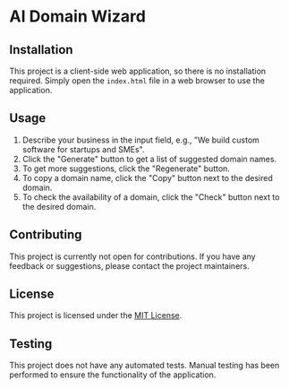 # AI Domain Wizard

## Installation

This project is a client-side web application, so there is no installation required. Simply open the `index.html` file in a web browser to use the application.

## Usage

1. Describe your business in the input field, e.g., "We build custom software for startups and SMEs".
2. Click the "Generate" button to get a list of suggested domain names.
3. To get more suggestions, click the "Regenerate" button.
4. To copy a domain name, click the "Copy" button next to the desired domain.
5. To check the availability of a domain, click the "Check" button next to the desired domain.

## Contributing

This project is currently not open for contributions. If you have any feedback or suggestions, please contact the project maintainers.

## License

This project is licensed under the [MIT License](LICENSE).

## Testing

This project does not have any automated tests. Manual testing has been performed to ensure the functionality of the application.
